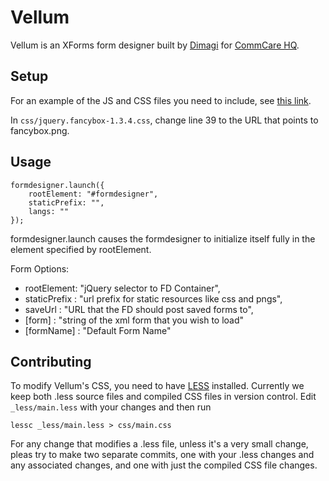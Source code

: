 Vellum
======

Vellum is an XForms form designer built by [Dimagi][0] for [CommCare HQ][1].

 [0]: http://www.dimagi.com
 [1]: http://www.commcarehq.org

Setup
-----

For an example of the JS and CSS files you need to include, see [this link](https://github.com/dimagi/core-hq/blob/master/corehq/apps/app_manager/templates/app_manager/form_designer.html).

In `css/jquery.fancybox-1.3.4.css`, change line 39 to the URL that points to fancybox.png.

Usage
-----

    formdesigner.launch({
        rootElement: "#formdesigner",
        staticPrefix: "",
        langs: ""
    });

formdesigner.launch causes the formdesigner to initialize itself fully in the element specified by rootElement.

Form Options:
* rootElement: "jQuery selector to FD Container",
* staticPrefix : "url prefix for static resources like css and pngs",
* saveUrl : "URL that the FD should post saved forms to",
* [form] : "string of the xml form that you wish to load"
* [formName] : "Default Form Name"

Contributing
------------

To modify Vellum's CSS, you need to have [LESS](http://lesscss.org) installed.
Currently we keep both .less source files and compiled CSS files in version
control. Edit `_less/main.less` with your changes and then run

    lessc _less/main.less > css/main.css 

For any change that modifies a .less file, unless it's a very small change,
pleas try to make two separate commits, one with your .less changes and any
associated changes, and one with just the compiled CSS file changes.
